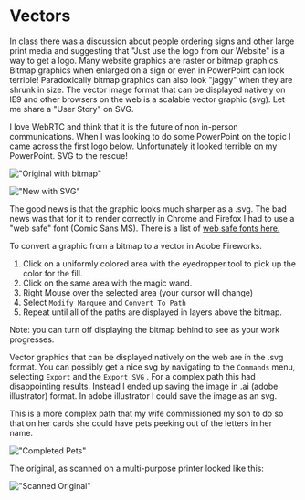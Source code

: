 Vectors
=======

In class there was a discussion about people ordering signs and other large
print media and suggesting that "Just use the logo from our Website" is a way to
get a logo. Many website graphics are raster or bitmap graphics. Bitmap graphics
when enlarged on a sign or even in PowerPoint can look terrible! Paradoxically
bitmap graphics can also look "jaggy" when they are shrunk in size. The vector
image format that can be displayed natively on IE9 and other browsers on the web
is a scalable vector graphic (svg). Let me share a "User Story" on SVG.

I love WebRTC and think that it is the future of non in-person communications.
When I was looking to do some PowerPoint on the topic I came across the first
logo below. Unfortunately it looked terrible on my PowerPoint. SVG to the rescue!

!["Original with bitmap"](images/customLogo.gif.png "Original with bitmap")

!["New with SVG"](images/webrtc-long.svg "New with SVG")

The good news is that the graphic looks much sharper as a .svg. The bad news
was that for it to render correctly in Chrome and Firefox I had to use a "web
safe" font (Comic Sans MS). There is a list of 
[web safe fonts here.](http://web.mit.edu/jmorzins/www/fonts.html)

To convert a graphic from a bitmap to a vector in Adobe Fireworks.

1. Click on a uniformly colored area with the eyedropper tool to pick up the color for the fill.
2. Click on the same area with the magic wand.
3. Right Mouse over the selected area (your cursor will change)
4. Select `Modify Marquee` and `Convert To Path`
5. Repeat until all of the paths are displayed in layers above the bitmap.

Note: you can turn off displaying the bitmap behind to see as your work progresses.

Vector graphics that can be displayed natively on the web are in the .svg
format. You can possibly get a nice svg by navigating to the `Commands` menu,
selecting `Export` and the `Export SVG` . For a complex path this had
disappointing results. Instead I ended up saving the image in .ai (adobe
illustrator) format. In adobe illustrator I could save the image as an svg.

This is a more complex path that my wife commissioned my son to do so that on her cards she could have pets peeking out of the letters in her name.

!["Completed Pets"](images/BensDogsAndCats.svg "Completed Pets")

The original, as scanned on a multi-purpose printer looked like this:

!["Scanned Original"](images/BensDogAndCat.fw.png "Scanned Original")
 
